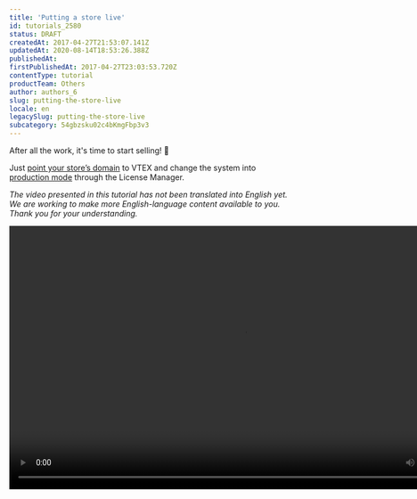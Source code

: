 ```yaml
---
title: 'Putting a store live'
id: tutorials_2580
status: DRAFT
createdAt: 2017-04-27T21:53:07.141Z
updatedAt: 2020-08-14T18:53:26.388Z
publishedAt: 
firstPublishedAt: 2017-04-27T23:03:53.720Z
contentType: tutorial
productTeam: Others
author: authors_6
slug: putting-the-store-live
locale: en
legacySlug: putting-the-store-live
subcategory: 54gbzsku02c4bKmgFbp3v3
---
```


After all the work, it's time to start selling! 🎉

Just [point your store&#8217;s domain](http://help.vtex.com/faq/como-faco-o-apontamento-de-dns-para-o-servidor-da-vtex/ "point your store&#8217;s domain") to VTEX and change the system into [production mode](http://help.vtex.com/tutorial/passando-a-loja-para-producao/ "production mode") through the License Manager.

_The video presented in this tutorial has not been translated into English yet. We are working to make more English-language content available to you. Thank you for your understanding._
<!--[if lt IE 9]><script>document.createElement('video');</script><![endif]-->
<video class="wp-video-shortcode" id="video-2580-1" width="840" height="473" preload="metadata" controls="controls">
  <source type="video/mp4" src="https://assets.contentful.com/alneenqid6w5/4DC6bOa4qACiA2amY0W8a0/4f346c0ca0c32f5653e4631c37b7ac4b/golive.mp4?_=1" />
</video>

